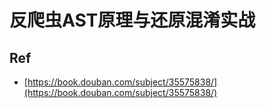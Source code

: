 # 反爬虫AST原理与还原混淆实战


## Ref

* [https://book.douban.com/subject/35575838/](https://book.douban.com/subject/35575838/)